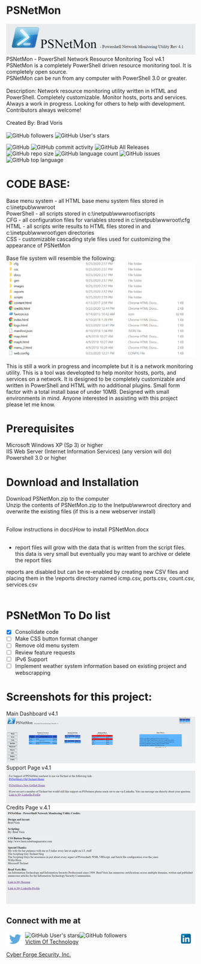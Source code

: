 # PSNetMon
<IMG SRC="https://github.com/bvoris/PSNetMon/blob/master/screenshots/psnetmonss00.PNG"><BR /> 
PSNetMon - PowerShell Network Resource Monitoring Tool v4.1 <BR />
PSNetMon is a completely PowerShell driven resource monitoring tool. It is completely open source.<BR />
PSNetMon can be run from any computer with PowerShell 3.0 or greater.<BR /><BR />
Description: Network resource monitoring utility written in HTML and PowerShell. Completely customizable. Monitor hosts, ports and services. Always a work in progress. Looking for others to help with development. <BR />
Contributors always welcome!<BR /><BR />
Created By: Brad Voris<BR /><BR />
<img alt="GitHub followers" src="https://img.shields.io/github/followers/bvoris?style=social">
<img alt="GitHub User's stars" src="https://img.shields.io/github/stars/bvoris?style=social">

<img alt="GitHub" src="https://img.shields.io/github/license/bvoris/PSNetMon">
<img alt="GitHub commit activity" src="https://img.shields.io/github/commit-activity/m/bvoris/PSNetMon">
<img alt="GitHub All Releases" src="https://img.shields.io/github/downloads/bvoris/PSNetMon/total">
<img alt="GitHub repo size" src="https://img.shields.io/github/repo-size/bvoris/PSNetMon">
<img alt="GitHub language count" src="https://img.shields.io/github/languages/count/bvoris/PSNetMon">
<img alt="GitHub issues" src="https://img.shields.io/github/issues/bvoris/PSNetMon">
<img alt="GitHub top language" src="https://img.shields.io/github/languages/top/bvoris/PSNetMon">



# CODE BASE:
Base menu system - all HTML base menu system files stored in c:\inetpub\wwwroot<BR />
PowerShell - all scripts stored in c:\inetpub\wwwroot\scripts<BR />
CFG - all configuration files for variables stored in c:\inetpub\wwwroot\cfg<BR />
HTML - all scripts write results to HTML files stored in and c:\inetpub\wwwroot\gen directories<BR />
CSS - customizable cascading style files used for customizing the appearance of PSNetMon<BR /><BR />
Base file system will resemble the following:<BR />
<IMG SRC="https://github.com/bvoris/PSNetMon/blob/master/screenshots/psnetmonss04.PNG"><BR /> 

This is still a work in progress and incomplete but it is a network monitoring utility. This is a tool was developted to help monitor hosts, ports, and services on a network. It is designed to be completely customizable and written in PowerShell and HTML with no additional plugins. Small form factor with a total install base of under 10MB. Designed with small environments in mind. Anyone interested in assisting with this project please let me know.


# Prerequisites
Microsoft Windows XP (Sp 3) or higher<BR />
IIS Web Server (Internet Information Services) (any version will do)<BR />
Powershell 3.0 or higher<BR />

 
# Download and Installation

Download PSNetMon.zip to the computer<BR />
Unzip the contents of PSNetMon.zip to the Inetpub\wwwroot directory and overwrite the existing files (if this is a new webserver install)<BR /><BR />


Follow instructions in docs\How to install PSNetMon.docx<BR /><BR />

* report files will grow with the data that is written from the script files. this data is very small but eventually you may want to archive or delete the report files

reports are disabled but can be re-enabled by creating new CSV files and placing them in the \reports directory named icmp.csv, ports.csv, count.csv, services.csv<BR /><BR />

# PSNetMon To Do list
- [x] Consolidate code
- [ ] Make CSS button format changer
- [ ] Remove old menu system
- [ ] Review feature requests
- [ ] IPv6 Support
- [ ] Implement weather system information based on existing project and webscrapping

# Screenshots for this project:
Main Dashboard v4.1<BR />
<IMG SRC="https://github.com/bvoris/PSNetMon/blob/master/screenshots/psnetmonss01.PNG"><BR />
Support Page v4.1<BR />
<IMG SRC="https://github.com/bvoris/PSNetMon/blob/master/screenshots/psnetmonss02.PNG"><BR />
Credits Page v.4.1<BR /> 
<IMG SRC="https://github.com/bvoris/PSNetMon/blob/master/screenshots/psnetmonss03.PNG"><BR />

## Connect with me at

<a href="https://twitter.com/HMInfoSecViking?ref_src=twsrc%5Etfw"><IMG SRC="https://github.com/bvoris/bvoris/blob/master/twitter.jpg" WIDTH=10% HEIGHT=10% ALIGN=LEFT></a>
<a href="https://www.linkedin.com/in/brad-voris" target="_blank"><IMG SRC="https://github.com/bvoris/bvoris/blob/master/linkedin.png" WIDTH=10% HEIGHT=4% ALIGN=RIGHT></a>
<img alt="GitHub User's stars" src="https://img.shields.io/github/stars/bvoris?style=social"><img alt="GitHub followers" src="https://img.shields.io/github/followers/bvoris?style=social">
<BR /> 
<A HREF="https://www.victimoftechnology.com">Victim Of Technology<A />
<BR /><BR />
<A HREF="https://www.cyberforgesecurity.com">Cyber Forge Security, Inc.<A />
